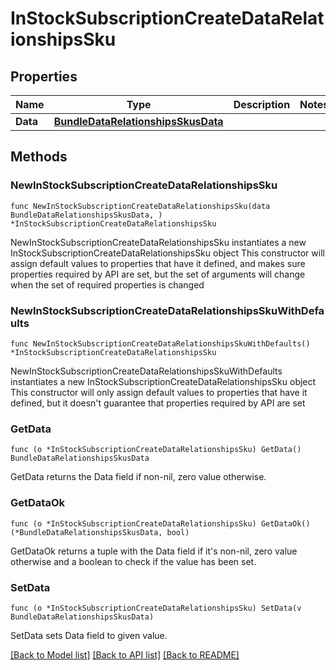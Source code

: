 # InStockSubscriptionCreateDataRelationshipsSku

## Properties

Name | Type | Description | Notes
------------ | ------------- | ------------- | -------------
**Data** | [**BundleDataRelationshipsSkusData**](BundleDataRelationshipsSkusData.md) |  | 

## Methods

### NewInStockSubscriptionCreateDataRelationshipsSku

`func NewInStockSubscriptionCreateDataRelationshipsSku(data BundleDataRelationshipsSkusData, ) *InStockSubscriptionCreateDataRelationshipsSku`

NewInStockSubscriptionCreateDataRelationshipsSku instantiates a new InStockSubscriptionCreateDataRelationshipsSku object
This constructor will assign default values to properties that have it defined,
and makes sure properties required by API are set, but the set of arguments
will change when the set of required properties is changed

### NewInStockSubscriptionCreateDataRelationshipsSkuWithDefaults

`func NewInStockSubscriptionCreateDataRelationshipsSkuWithDefaults() *InStockSubscriptionCreateDataRelationshipsSku`

NewInStockSubscriptionCreateDataRelationshipsSkuWithDefaults instantiates a new InStockSubscriptionCreateDataRelationshipsSku object
This constructor will only assign default values to properties that have it defined,
but it doesn't guarantee that properties required by API are set

### GetData

`func (o *InStockSubscriptionCreateDataRelationshipsSku) GetData() BundleDataRelationshipsSkusData`

GetData returns the Data field if non-nil, zero value otherwise.

### GetDataOk

`func (o *InStockSubscriptionCreateDataRelationshipsSku) GetDataOk() (*BundleDataRelationshipsSkusData, bool)`

GetDataOk returns a tuple with the Data field if it's non-nil, zero value otherwise
and a boolean to check if the value has been set.

### SetData

`func (o *InStockSubscriptionCreateDataRelationshipsSku) SetData(v BundleDataRelationshipsSkusData)`

SetData sets Data field to given value.



[[Back to Model list]](../README.md#documentation-for-models) [[Back to API list]](../README.md#documentation-for-api-endpoints) [[Back to README]](../README.md)


